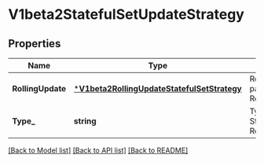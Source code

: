 # V1beta2StatefulSetUpdateStrategy

## Properties
Name | Type | Description | Notes
------------ | ------------- | ------------- | -------------
**RollingUpdate** | [***V1beta2RollingUpdateStatefulSetStrategy**](v1beta2.RollingUpdateStatefulSetStrategy.md) | RollingUpdate is used to communicate parameters when Type is RollingUpdateStatefulSetStrategyType. | [optional] [default to null]
**Type_** | **string** | Type indicates the type of the StatefulSetUpdateStrategy. Default is RollingUpdate. | [optional] [default to null]

[[Back to Model list]](../README.md#documentation-for-models) [[Back to API list]](../README.md#documentation-for-api-endpoints) [[Back to README]](../README.md)


